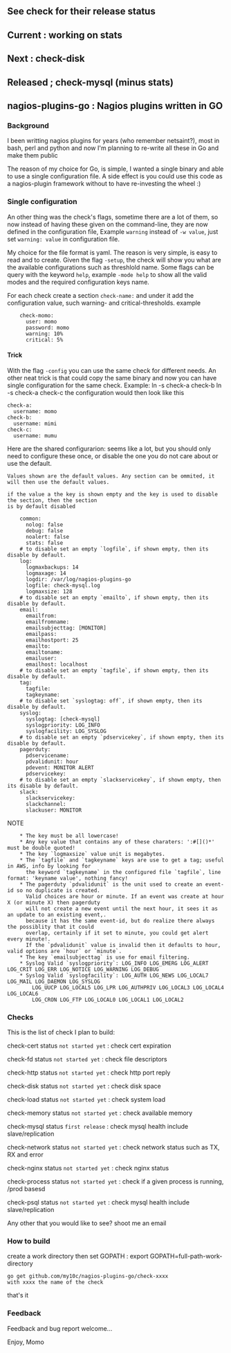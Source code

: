 
## See check for their release status
## Current 	: working on stats
## Next    	: check-disk
## Released ; check-mysql (minus stats)

## nagios-plugins-go : Nagios plugins written in GO

### Background
I been writting nagios plugins for years (who remember netsaint?), most in
bash, perl and python and now I'm planning to re-write all these in Go and
make them public

The reason of my choice for Go, is simple, I wanted a single binary and able
to use a single configuration file. A side effect is you could use this code
as a nagios-plugin framework without to have re-investing the wheel :)

### Single configuration
An other thing was the check's flags, sometime there are a lot of them, so now instead
of having these given on the command-line, they are now defined in the configuration file,
Example `warning` instead of `-w value`, just set `warning: value` in configuration file.

My choice for the file format is yaml. The reason is very simple, is easy to read
and to create. Given the flag `-setup`, the check will show you what are the available
configurations such as threshlold name. Some flags can be query with the keyword `help`,
example `-mode help` to show all the valid modes and the required configuration keys name.

For each check create a section `check-name:` and under it add the configuration value,
such warning- and critical-thresholds.
example

```
	check-momo:
	  user: momo
	  password: momo
	  warning: 10%
	  critical: 5%
```

#### Trick
With the flag `-config` you can use the same check for different needs. An other neat trick
is that could copy the same binary and now you can have single configuration for the same check.
Example:
	ln -s check-a check-b
	ln -s check-a check-c
the configuration would then look like this
```
check-a:
  username: momo
check-b:
  username: mimi
check-c:
  username: mumu
```

Here are the shared configurarion:
seems like a lot, but you should only need to configure these once, or disable the one
you do not care about or use the default.

`Values shown are the default values. Any section can be ommited, it will then use the default values.`
```
if the value a the key is shown empty and the key is used to disable the section, then the section
is by default disabled
```
```
	common:
	  nolog: false
	  debug: false
	  noalert: false
	  stats: false
	# to disable set an empty `logfile`, if shown empty, then its disable by default.
	log:
	  logmaxbackups: 14
	  logmaxage: 14
	  logdir: /var/log/nagios-plugins-go
	  logfile: check-mysql.log
	  logmaxsize: 128
	# to disable set an empty `emailto`, if shown empty, then its disable by default.
	email:
	  emailfrom:
	  emailfromname:
	  emailsubjecttag: [MONITOR]
	  emailpass:
	  emailhostport: 25
	  emailto:
	  emailtoname:
	  emailuser:
	  emailhost: localhost
	# to disable set an empty `tagfile`, if shown empty, then its disable by default.
	tag:
	  tagfile:
	  tagkeyname:
	# to disable set `syslogtag: off`, if shown empty, then its disable by default.
	syslog:
	  syslogtag: [check-mysql]
	  syslogpriority: LOG_INFO
	  syslogfacility: LOG_SYSLOG
	# to disable set an empty `pdservicekey`, if shown empty, then its disable by default.
	pagerduty:
	  pdservicename:
	  pdvalidunit: hour
	  pdevent: MONITOR ALERT
	  pdservicekey:
	# to disable set an empty `slackservicekey`, if shown empty, then its disable by default.
	slack:
	  slackservicekey:
	  slackchannel:
	  slackuser: MONITOR
```

NOTE
```
	* The key must be all lowercase!
	* Any key value that contains any of these charaters: ':#[]()*' must be double quoted!
	* The key `logmaxsize` value unit is megabytes.
	* The `tagfile` and `tagkeyname` keys are use to get a tag; useful in AWS, info by looking for
	  the keyword `tagkeyname` in the configured file `tagfile`, line format: 'keyname value', nothing fancy!
	* The pagerduty `pdvalidunit` is the unit used to create an event-id so no duplicate is created.
	  Valid choices are hour or minute. If an event was create at hour X (or minute X) then pagerduty
	  will not create a new event until the next hour, it sees it as an update to an existing event,.
	  because it has the same event-id, but do realize there always the possiblity that it could
	  overlap, certainly if it set to minute, you could get alert every minute!.
	  If the `pdvalidunit` value is invalid then it defaults to hour, valid options are `hour` or `minute`.
	* The key `emailsubjecttag` is use for email filtering.
	* Syslog Valid `syslogpriority`: LOG_INFO LOG_EMERG LOG_ALERT LOG_CRIT LOG_ERR LOG_NOTICE LOG_WARNING LOG_DEBUG
	* Syslog Valid `syslogfacility`: LOG_AUTH LOG_NEWS LOG_LOCAL7 LOG_MAIL LOG_DAEMON LOG_SYSLOG
		LOG_UUCP LOG_LOCAL5 LOG_LPR LOG_AUTHPRIV LOG_LOCAL3 LOG_LOCAL4 LOG_LOCAL6
		LOG_CRON LOG_FTP LOG_LOCAL0 LOG_LOCAL1 LOG_LOCAL2
```


### Checks
This is the list of check I plan to build:

check-cert status `not started yet` 	: check cert expiration

check-fd status `not started yet` 		: check file descriptors

check-http status `not started yet`		: check http port reply

check-disk status `not started yet`		: check disk space

check-load status `not started yet`		: check system load

check-memory status `not started yet`	: check available memory

check-mysql status `first release`		: check mysql health include slave/replication

check-network status `not started yet`	: check network status such as TX, RX and error

check-nginx status `not started yet`	: check nginx status

check-process status `not started yet`	: check if a given process is running, /prod basesd

check-psql status `not started yet`		: check mysql health include slave/replication

Any other that you would like to see? shoot me an email

### How to build

create a work directory then set GOPATH : export GOPATH=full-path-work-directory

```
go get github.com/my10c/nagios-plugins-go/check-xxxx
with xxxx the name of the check
```

that's it


### Feedback
Feedback and bug report welcome...

Enjoy, Momo
